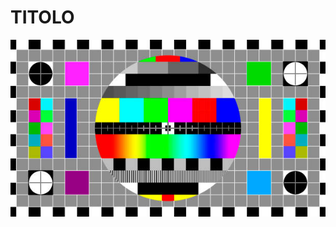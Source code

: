 <!-- @import "[TOC]" {cmd="toc" depthFrom=1 depthTo=6 orderedList=false} -->

<!-- code_chunk_output -->

<!-- /code_chunk_output -->

<div style="page-break-after: always;"></div>

# TITOLO

![immagine di test](../assets/main-arg1/test-image.jpg)
